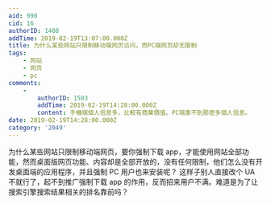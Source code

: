 ```yaml
---
aid: 990
cid: 16
authorID: 1408
addTime: 2019-02-19T13:07:00.000Z
title: 为什么某些网站只限制移动端网页访问，而PC端网页却无限制
tags:
    - 网站
    - 网页
    - pc
comments:
    -
        authorID: 1503
        addTime: 2019-02-19T14:28:00.000Z
        content: 手機端個人信息多，比較有商業價值。PC端拿不到那麼多個人信息。
date: 2019-02-19T14:28:00.000Z
category: '2049'
---
```


为什么某些网站只限制移动端网页，要你强制下载 app，才能使用网站全部功能，然而桌面版网页功能、内容却是全部开放的，没有任何限制，他们怎么没有开发桌面端的应用程序，并且强制 PC 用户也来安装呢？ 这样子别人直接改个 UA 不就行了，起不到推广强制下载 app 的作用，反而招来用户不满。难道是为了让搜索引擎搜索结果相关的排名靠前吗？
